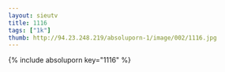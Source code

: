 ```yaml
--- 
layout: sieutv
title: 1116
tags: ["1k"]
thumb: http://94.23.248.219/absoluporn-1/image/002/1116.jpg
---
```

{% include absoluporn key="1116" %} 
